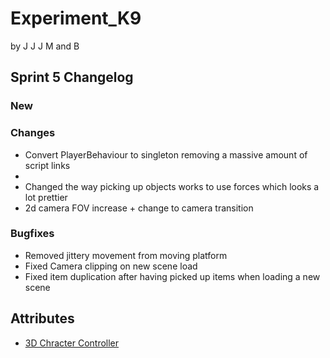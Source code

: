 # Experiment_K9

by 
J J J M and B
 


<h2>Sprint 5 Changelog</h2>

<h3>New</h3>
<ul>
</ul>

<h3>Changes</h3>
<ul>
<li>Convert PlayerBehaviour to singleton removing a massive amount of script links<li>
<li>Changed the way picking up objects works to use forces which looks a lot prettier</li>
<li>2d camera FOV increase + change to camera transition</li>
</ul>

<h3>Bugfixes</h3>
<ul>
<li>Removed jittery movement from moving platform</li>
<li>Fixed Camera clipping on new scene load</li>
<li>Fixed item duplication after having picked up items when loading a new scene</li>
</ul>



<h2>Attributes</h2>
<ul>
<li><a href="https://assetstore.unity.com/packages/essentials/starter-assets-third-person-character-controller-urp-196526">3D Chracter Controller</a></li>
</ul>